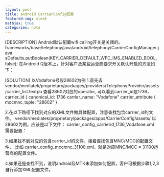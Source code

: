 ```yaml
---
layout: post
title: android CarrierConfig配置
featured-img: sleek
mathjax: true
categories: note
---
```


[DESCRIPTION]
Android默认配置wifi calling开关是关闭的。
frameworks/base/telephony/java/android/telephony/CarrierConfigManager.java
sDefaults.putBoolean(KEY_CARRIER_DEFAULT_WFC_IMS_ENABLED_BOOL, false);
在Android Q版本上，针对客户及某些运营商要求开关默认开启的方法如下：
 
[SOLUTION]
以Vodafone号段28602为例
1.首先去vendor/mediatek/proprietary/packages/providers/TelephonyProvider/assets/carrier_list.textpb
查看28602对应的operator, 可以看到carrier_id是1736，
carrier_id {
    canonical_id: 1736
    carrier_name: "Vodafone"
    carrier_attribute {
    mccmnc_tuple: "28602"
}

2.在以下路径下找到对应的XML文件做具体配置，注意查找包含carrier_id的文件。
vendor/mediatek/proprietary/packages/apps/CarrierConfig/assets/
以28602为例，应该是以下文件：
carrier_config_carrierid_1736_Vodafone.xml
需要配置：
<boolean name="carrier_default_wfc_ims_enabled_bool" value="true"/>
 
3.如果找不到对应的包含carrier_id的文件，接着查找包含MNC/MCC的配置文件，
比如 carrier_config_mccmnc_31100.xml，就是对应MNC/MCC = 31100运营商的配置文件。
 
4.如果还是查找不到，说明android及MTK未添加如何配置，客户可根据步骤1,2,3自行添加XML配置文件。
